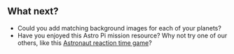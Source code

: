 ## What next?

- Could you add matching background images for each of your planets?
- Have you enjoyed this Astro Pi mission resource? Why not try one of our others, like this [Astronaut reaction time game](https://projects.raspberrypi.org/en/projects/astronaut-reaction-times/)?

